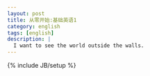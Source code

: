 ```yaml
---
layout: post
title: 从零开始:基础英语1
category: english
tags: [english]
description: |
  I want to see the world outside the walls. 
---
```

{% include JB/setup %}

